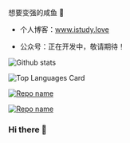 想要变强的咸鱼 🌱
- 个人博客：www.istudy.love

- 公众号：正在开发中，敬请期待！

![Github stats](https://github-readme-stats.vercel.app/api?username=wzlstudy&theme=highcontrast&show_icons=true&count_private=true)

![Top Languages Card](https://github-readme-stats.vercel.app/api/top-langs/?username=wzlstudy&layout=compact)

[![Repo name](https://github-readme-stats.vercel.app/api/pin/?username=wzlstudy&repo=repo-name)](https://github.com/wzlstudy/repo-name)

[![Repo name](https://github-readme-stats.vercel.app/api/pin/?username=wzlstudy&repo=repo-name&show_owner=true)](https://github.com/wzlstudy/repo-name)

### Hi there 👋

<!--
**wzlstudy/wzlstudy** is a ✨ _special_ ✨ repository because its `README.md` (this file) appears on your GitHub profile.

Here are some ideas to get you started:

- 🔭 I’m currently working on ...
- 🌱 I’m currently learning ...
- 👯 I’m looking to collaborate on ...
- 🤔 I’m looking for help with ...
- 💬 Ask me about ...
- 📫 How to reach me: ...
- 😄 Pronouns: ...
- ⚡ Fun fact: ...
-->
